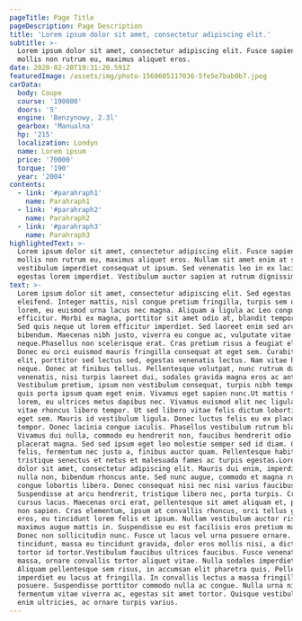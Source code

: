 ```yaml
---
pageTitle: Page Title
pageDescription: Page Description
title: 'Lorem ipsum dolor sit amet, consectetur adipiscing elit.'
subtitle: >-
  Lorem ipsum dolor sit amet, consectetur adipiscing elit. Fusce sapien ipsum,
  mollis non rutrum eu, maximus aliquet eros.
date: 2020-02-20T19:31:20.591Z
featuredImage: /assets/img/photo-1568605117036-5fe5e7bab0b7.jpeg
carData:
  body: Coupe
  course: '190000'
  doors: '5'
  engine: 'Benzynowy, 2.3l'
  gearbox: 'Manualna'
  hp: '215'
  localization: Londyn
  name: Lorem ipsum
  price: '70000'
  torque: '190'
  year: '2004'
contents:
  - link: '#parahraph1'
    name: Parahraph1
  - link: '#parahraph2'
    name: Parahraph2
  - link: '#parahraph3'
    name: Parahraph3
highlightedText: >-
  Lorem ipsum dolor sit amet, consectetur adipiscing elit. Fusce sapien ipsum,
  mollis non rutrum eu, maximus aliquet eros. Nullam sit amet enim at sapien
  vestibulum imperdiet consequat ut ipsum. Sed venenatis leo in ex lacinia, nec
  egestas lorem imperdiet. Vestibulum auctor sapien at rutrum dignissim.
text: >-
  Lorem ipsum dolor sit amet, consectetur adipiscing elit. Sed egestas tempus
  eleifend. Integer mattis, nisl congue pretium fringilla, turpis sem ornare
  lorem, eu euismod urna lacus nec magna. Aliquam a ligula ac Leo congue
  efficitur. Morbi ex magna, porttitor sit amet odio at, blandit tempor metus.
  Sed quis neque ut lorem efficitur imperdiet. Sed laoreet enim sed arcu feugiat
  bibendum. Maecenas nibh justo, viverra eu congue ac, vulputate vitae
  neque.Phasellus non scelerisque erat. Cras pretium risus a feugiat eleifend.
  Donec eu orci euismod mauris fringilla consequat at eget sem. Curabitur felis
  elit, porttitor sed lectus sed, egestas venenatis lectus. Nam vitae hendrerit
  neque. Donec at finibus tellus. Pellentesque volutpat, nunc rutrum dapibus
  venenatis, nisi turpis laoreet dui, sodales gravida magna eros ac ante.
  Vestibulum pretium, ipsum non vestibulum consequat, turpis nibh tempor felis,
  quis porta ipsum quam eget enim. Vivamus eget sapien nunc.Ut mattis tristique
  lorem, eu ultrices metus dapibus nec. Vivamus euismod elit nec ligula rhoncus,
  vitae rhoncus libero tempor. Ut sed libero vitae felis dictum lobortis aliquam
  eget sem. Mauris id vestibulum ligula. Donec luctus felis eu ex placerat
  tempor. Donec lacinia congue iaculis. Phasellus vestibulum rutrum blandit.
  Vivamus dui nulla, commodo eu hendrerit non, faucibus hendrerit odio. Nunc vel
  placerat magna. Sed sed ipsum eget leo molestie semper sed id diam. Cras mi
  felis, fermentum nec justo a, finibus auctor quam. Pellentesque habitant morbi
  tristique senectus et netus et malesuada fames ac turpis egestas.Lorem ipsum
  dolor sit amet, consectetur adipiscing elit. Mauris dui enim, imperdiet eu
  nulla non, bibendum rhoncus ante. Sed nunc augue, commodo et magna rutrum,
  congue lobortis libero. Donec consequat nisi nec nisi varius faucibus.
  Suspendisse at arcu hendrerit, tristique libero nec, porta turpis. Cras a
  cursus lacus. Maecenas orci erat, pellentesque sit amet aliquam et, pulvinar
  non sapien. Cras elementum, ipsum at convallis rhoncus, orci tellus gravida
  eros, eu tincidunt lorem felis et ipsum. Nullam vestibulum auctor risus, id
  maximus augue mattis in. Suspendisse eu est facilisis eros pretium mattis.
  Donec non sollicitudin nunc. Fusce ut lacus vel urna posuere ornare. Nam
  tincidunt, massa eu tincidunt gravida, dolor eros mollis nisi, a dictum mauris
  tortor id tortor.Vestibulum faucibus ultrices faucibus. Fusce venenatis odio
  massa, ornare convallis tortor aliquet vitae. Nulla sodales imperdiet varius.
  Aliquam pellentesque sem risus, in accumsan elit pharetra quis. Pellentesque
  imperdiet eu lacus at fringilla. In convallis lectus a massa fringilla
  posuere. Suspendisse porttitor commodo nulla ac congue. Nulla urna nisl,
  fermentum vitae viverra ac, egestas sit amet tortor. Quisque vestibulum dui at
  enim ultricies, ac ornare turpis varius.
---
```

